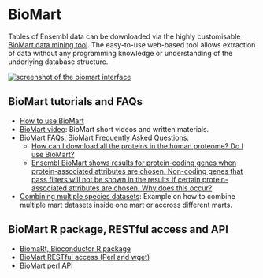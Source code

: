 # BioMart

Tables of Ensembl data can be downloaded via the highly customisable [BioMart data mining tool](/biomart/martview). The easy-to-use web-based tool allows extraction of data without any programming knowledge or understanding of the underlying database structure.

[![screenshot of the biomart interface](http://www.ensembl.org/img/biomart.png)](/biomart/martview?VIRTUALSCHEMANAME=default&ATTRIBUTES=hsapiens_gene_ensembl.default.feature_page.ensembl_gene_id|hsapiens_gene_ensembl.default.feature_page.ensembl_transcript_id|hsapiens_gene_ensembl.default.feature_page.hgnc_id|hsapiens_gene_ensembl.default.feature_page.hgnc_symbol&FILTERS=hsapiens_gene_ensembl.default.filters.chromosome_name.1&VISIBLEPANEL=resultspanel)  

## BioMart tutorials and FAQs

*   [How to use BioMart](how_to_use_biomart.md)
*   [BioMart video](https://www.youtube.com/watch?v=QvGT2G0-hYA): BioMart short videos and written materials.
*   [BioMart FAQs](/Help/Faq): BioMart Frequently Asked Questions.
    *   [How can I download all the proteins in the human proteome? Do I use BioMart?](http://www.ensembl.org/Help/Faq?id=215)
    *   [Ensembl BioMart shows results for protein-coding genes when protein-associated attributes are chosen. Non-coding genes that pass filters will not be shown in the results if certain protein-associated attributes are chosen. Why does this occur?](http://www.ensembl.org/Help/Faq?id=476)
*   [Combining multiple species datasets](biomart_combining_species_datasets.md): Example on how to combine multiple mart datasets inside one mart or accross different marts.

## BioMart R package, RESTful access and API

*   [BiomaRt, Bioconductor R package](biomart_r_package.md)
*   [BioMart RESTful access (Perl and wget)](biomart_restful.md)
*   [BioMart perl API](biomart_perl_api.md)
